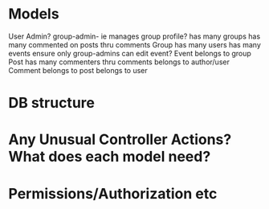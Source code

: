 # Models

User
    Admin?
    group-admin- ie manages group profile?
    has many groups
    has many commented on posts thru comments
Group
    has many users
    has many events
    ensure only group-admins can edit event?
Event
    belongs to group
Post
    has many commenters thru comments
    belongs to author/user
Comment
    belongs to post
    belongs to user

    

# DB structure
    


# Any Unusual Controller Actions? What does each model need?

# Permissions/Authorization etc

# 

